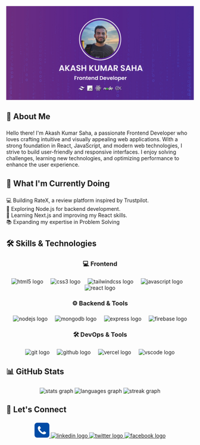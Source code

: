 <div align="center">
  <img src="https://raw.githubusercontent.com/mrakashsaha/mrakashsaha/refs/heads/main/images/banner.jpg"  />
</div>

###

<h2 align="left">👋 About Me</h2>

###

<p align="left">Hello there! I'm Akash Kumar Saha, a passionate Frontend Developer who loves crafting intuitive and visually appealing web applications.  With a strong foundation in React, JavaScript, and modern web technologies, I strive to build user-friendly and responsive interfaces. I enjoy solving challenges, learning new technologies, and optimizing performance to enhance the user experience.</p>

###

<h2 align="left">🚀 What I'm Currently Doing</h2>

###

<p align="left">💻 Building RateX, a review platform inspired by Trustpilot.<br>🔧 Exploring Node.js for backend development.<br>🌱 Learning Next.js and improving my React skills.<br>📚 Expanding my expertise in Problem Solving</p>

###

<h2 align="left">🛠 Skills & Technologies</h2>

###

<h3 align="center">💻 Frontend</h3>

###

<div align="center">
  <img src="https://cdn.jsdelivr.net/gh/devicons/devicon/icons/html5/html5-original.svg" height="40" alt="html5 logo"  />
  <img width="12" />
  <img src="https://cdn.jsdelivr.net/gh/devicons/devicon/icons/css3/css3-original.svg" height="40" alt="css3 logo"  />
  <img width="12" />
  <img src="https://cdn.simpleicons.org/tailwindcss/06B6D4" height="40" alt="tailwindcss logo"  />
  <img width="12" />
  <img src="https://cdn.jsdelivr.net/gh/devicons/devicon/icons/javascript/javascript-original.svg" height="40" alt="javascript logo"  />
  <img width="12" />
  <img src="https://cdn.jsdelivr.net/gh/devicons/devicon/icons/react/react-original.svg" height="40" alt="react logo"  />
</div>

###

<h3 align="center">⚙️ Backend & Tools</h3>

###

<div align="center">
  <img src="https://cdn.jsdelivr.net/gh/devicons/devicon/icons/nodejs/nodejs-original.svg" height="40" alt="nodejs logo"  />
  <img width="12" />
  <img src="https://skillicons.dev/icons?i=mongodb" height="40" alt="mongodb logo"  />
  <img width="12" />
  <img src="https://skillicons.dev/icons?i=express" height="40" alt="express logo"  />
  <img width="12" />
  <img src="https://cdn.jsdelivr.net/gh/devicons/devicon/icons/firebase/firebase-plain.svg" height="40" alt="firebase logo"  />
</div>

###

<h3 align="center">🛠️ DevOps & Tools</h3>

###

<div align="center">
  <img src="https://cdn.jsdelivr.net/gh/devicons/devicon/icons/git/git-original.svg" height="40" alt="git logo"  />
  <img width="12" />
  <img src="https://skillicons.dev/icons?i=github" height="40" alt="github logo"  />
  <img width="12" />
  <img src="https://skillicons.dev/icons?i=vercel" height="40" alt="vercel logo"  />
  <img width="12" />
  <img src="https://skillicons.dev/icons?i=vscode" height="40" alt="vscode logo"  />
</div>

###

<h2 align="left">📊 GitHub Stats</h2>

###

<div align="center">
  <img src="https://github-readme-stats.vercel.app/api?username=mrakashsaha&hide_title=false&hide_rank=false&show_icons=true&include_all_commits=true&count_private=true&disable_animations=false&theme=default&locale=en&hide_border=false&order=1" height="150" alt="stats graph"  />
  <img src="https://github-readme-stats.vercel.app/api/top-langs?username=mrakashsaha&locale=en&hide_title=false&layout=compact&card_width=320&langs_count=5&theme=default&hide_border=false&order=2" height="150" alt="languages graph"  />
  <img src="https://streak-stats.demolab.com?user=mrakashsaha&locale=en&mode=daily&theme=default&hide_border=false&border_radius=5&order=3" height="150" alt="streak graph"  />
</div>

###

<h2 align="left">🔗 Let's Connect</h2>

###

<div align="center">
  <a href="tel:+8801518460475" target="_blank">
    <img src="https://raw.githubusercontent.com/mrakashsaha/mrakashsaha/69e3ca0596a77efeb096319560b14b0c4a2c9a32/images/dial.svg" height="40" alt="dial logo"  
  </a>
  <a href="https://www.linkedin.com/in/akash-kumar-saha-086656177" target="_blank">
    <img src="https://raw.githubusercontent.com/maurodesouza/profile-readme-generator/master/src/assets/icons/social/linkedin/default.svg" width="52" height="40" alt="linkedin logo"  />
  </a>
  <a href="https://x.com/MrAkash247" target="_blank">
    <img src="https://raw.githubusercontent.com/maurodesouza/profile-readme-generator/master/src/assets/icons/social/twitter/default.svg" width="52" height="40" alt="twitter logo"  />
  </a>
  <a href="https://www.facebook.com/im.akashsaha" target="_blank">
    <img src="https://raw.githubusercontent.com/maurodesouza/profile-readme-generator/master/src/assets/icons/social/facebook/default.svg" width="52" height="40" alt="facebook logo"  />
  </a>
</div>

###
